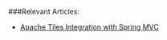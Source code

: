 ###Relevant Articles:
- [Apache Tiles Integration with Spring MVC](http://www.baeldung.com/spring-mvc-apache-tiles)

